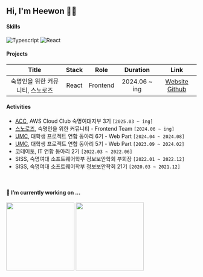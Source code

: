 ## Hi, I'm Heewon 👋🏻
#### Skills
<!--
<img alt="Typescript" src ="https://img.shields.io/badge/Typescript-3178C6.svg?&style=flat&logo=Typescript&logoColor=white"/>
-->
<img alt="Typescript" src ="https://img.shields.io/badge/Javascript-F7DF1E.svg?&style=flat&logo=Javascript&logoColor=black"/> <img alt="React" src ="https://img.shields.io/badge/React-61DAFB.svg?&logo=React&style=flat&logoColor=black"/> 

#### Projects
| Title | Stack | Role | Duration | Link |
|:---:|:---:|:---:|:---:|:---:|
| 숙명인을 위한 커뮤니티, 스노로즈 | React | Frontend | 2024.06 ~ ing | [Website](https://www.snorose.com) [Github](https://github.com/snorose/snorose-front-react) |

#### Activities
- [ACC](https://github.com/smwu-aws-cloud-club), AWS Cloud Club 숙명여대지부 3기 `[2025.03 ~ ing]`
- [스노로즈](https://www.instagram.com/snorose1906), 숙명인을 위한 커뮤니티 - Frontend Team `[2024.06 ~ ing]`
- [UMC](https://github.com/UMC-SMWU), 대학생 프로젝트 연합 동아리 6기 - Web Part `[2024.04 ~ 2024.08]`
- [UMC](https://github.com/UMC-SMWU), 대학생 프로젝트 연합 동아리 5기 - Web Part `[2023.09 ~ 2024.02]`
- 코테이토, IT 연합 동아리 2기 `[2022.03 ~ 2022.06]`
- SISS, 숙명여대 소프트웨어학부 정보보안학회 부회장 `[2022.01 ~ 2022.12]`
- SISS, 숙명여대 소프트웨어학부 정보보안학회 21기 `[2020.03 ~ 2021.12]`

<br />

#### 🌱 I’m currently working on ...
<div alignY="top">
  <img height="180" src="https://github-readme-stats.vercel.app/api?username=haesa&show_icons=true&title_color=9796f0&text_color=d5d5d5&icon_color=dadaf5&bg_color=22272e"/>
  <img height="180" src="https://github-readme-stats.vercel.app/api/top-langs/?username=haesa&layout=compact&title_color=9796f0&text_color=d5d5d5&bg_color=22272e"/>
</div>

<!--
**haesa/haesa** is a ✨ _special_ ✨ repository because its `README.md` (this file) appears on your GitHub profile.

Here are some ideas to get you started:

- 🔭 I’m currently working on ...
- 🌱 I’m currently learning ...
- 👯 I’m looking to collaborate on ...
- 🤔 I’m looking for help with ...
- 💬 Ask me about ...
- 📫 How to reach me: ...
- 😄 Pronouns: ...
- ⚡ Fun fact: ...

[Github Stat option]
&include_all_commits=true

-->
